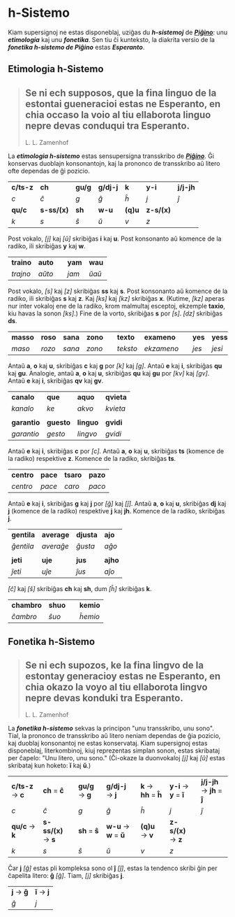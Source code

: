 # h-Sistemo

Kiam supersignoj ne estas disponeblaj, uziĝas du ***h-sistemoj*** de [***Piĝino***](pighino.md): unu ***etimologia*** kaj unu ***fonetika***. Sen tiu ĉi kunteksto, la diakrita versio de la ***fonetika h-sistemo de Piĝino*** estas ***Esperanto***.

## Etimologia h-Sistemo

> Se ni ech supposos, que la fina linguo de la estontai gueneracioi estas ne Esperanto, en chia occaso la voio al tiu ellaborota linguo nepre devas conduqui tra Esperanto.
> ---
> L. L. Zamenhof

La ***etimologia h-sistemo*** estas sensupersigna transskribo de [***Piĝino***](pighino.md). Ĝi konservas duoblajn konsonantojn, kaj la prononco de transskribo aŭ litero ofte dependas de ĝi pozicio.

| | | | | | | |
|-|-|-|-|-|-|-|
|**c/ts-z**|**ch**|**gu/g**|**g/dj-j**|**k**|**y-i**|**j/j-jh**|
|*c*|*ĉ*|*g*|*ĝ*|*ĥ*|*j*|*ĵ*|
|**qu/c**|**s-ss/(x)**|**sh**|**w-u**|**(q)u**|**z-s/(x)**|
|*k*|*s*|*ŝ*|*ŭ*|*v*|*z*|

Post vokalo, *[j]* kaj *[ŭ]* skribiĝas **i** kaj **u**. Post konsonanto aŭ komence de la radiko, ili skribiĝas **y** kaj **w**.

| | | | | |
|:-|:-|:-|:-|:-|
| **traino** | **auto** | | **yam** | **wau** |
| *trajno* | *aŭto* | | *jam* | *ŭaŭ* |

Post vokalo, *[s]* kaj *[z]* skribiĝas **ss** kaj **s**. Post konsonanto aŭ komence de la radiko, ili skribiĝas **s** kaj **z**. Kaj *[ks]* kaj *[kz]* skribiĝas **x**. (Kutime, *[kz]* aperas nur inter vokaloj ene de la radiko, krom malmultaj esceptoj, ekzemple **taxio**, kiu havas la sonon *[ks]*.) Fine  de la vorto, skribiĝas **s** por *[s]*. *[dz]* skribiĝas **ds**.

| | | | | | | | | | | | |
|:-|:-|:-|:-|:-|:-|:-|:-|:-|:-|:-|:-|
| **masso** | **roso** | **sana** | **zono** | | **texto** | **exameno** | | **yes** | **yessi** | | **edso** |
| *maso* | *rozo* | *sana* | *zono* | | *teksto* | *ekzameno* | | *jes* | *jesi* | | *edzo* |

Antaŭ **a**, **o** kaj **u**, skribiĝas **c** kaj **g** por *[k]* kaj *[g]*. Antaŭ **e** kaj **i**, skribiĝas **qu** kaj **gu**. Analogie, antaŭ **a**, **o** kaj **u**, skribiĝas **qu** kaj **gu** por *[kv]* kaj *[gv]*. Antaŭ **e** kaj **i**, skribiĝas **qv** kaj **gv**.

| | | | |
|:-|:-|:-|:-|
| **canalo** | **que** | **aquo** | **qvieta** |
| *kanalo* | *ke* | *akvo* | *kvieta* |
| | | | |
| **garantio** | **guesto** | **linguo** | **gvidi** |
| *garantio* | *gesto* | *lingvo* | *gvidi* |

Antaŭ **e** kaj **i**, skribiĝas **c** por *[c]*. Antaŭ **a**, **o** kaj **u**, skribiĝas **ts** (komence de la radiko) respektive **z**. Komence de la radiko, skribiĝas **ts**.

| | | | |
|:-|:-|:-|:-|
| **centro** | **pace** | **tsaro** | **pazo** |
| *centro* | *pace* | *caro* | *paco* |

Antaŭ **e** kaj **i**, skribiĝas **g** kaj **j** por *[ĝ]* kaj *[ĵ]*. Antaŭ **a**, **o** kaj **u**, skribiĝas **dj** kaj **j** (komence de la radiko) respektive **j** kaj **jh**. Komence de la radiko, skribiĝas **j**.

| | | | |
|:-|:-|:-|:-|
| **gentila** | **average** | **djusta** | **ajo** |
| *ĝentila* | *averaĝe* | *ĝusta* | *aĝo* |
| | | | |
| **jeti** | **uje** | **jus** | **ajho** |
| *ĵeti* | *uĵe* | *ĵus* | *aĵo* |

*[ĉ]* kaj *[ŝ]* skribiĝas **ch** kaj **sh**, dum *[ĥ]* skribiĝas **k**.

| | | | |
|:-|:-|:-|:-|
| **chambro** | **shuo** | | **kemio** |
| *ĉambro* | *ŝuo* | | *ĥemio* |

## Fonetika h-Sistemo

> Se ni ech supozos, ke la fina lingvo de la estontay generacioy estas ne Esperanto, en chia okazo la voyo al tiu ellaborota lingvo nepre devas konduki tra Esperanto.
> ---
> L. L. Zamenhof

La ***fonetika h-sistemo*** sekvas la principon "unu transskribo, unu sono". Tial, la prononco de transskribo aŭ litero neniam dependas de ĝia pozicio, kaj duoblaj konsonantoj ne estas konservataj. Kiam supersignoj estas disponeblaj, literkombinoj, kiuj reprezentas simplan sonon, estas skribataj per ĉapelo: "Unu litero, unu sono." (Ĉi-okaze la duonvokaloj *[j]* kaj *[ŭ]* estas skribataj kun hoketo: **ĭ** kaj **ŭ**.)

| | | | | | | |
|-|-|-|-|-|-|-|
|**c/ts-z** → **c**|**ch** = **ĉ**|**gu/g** → **g**|**g/dj-j** → **j**|**k** → **hh** = **ĥ**|**y-i** → **y** = **ĭ**|**j/j-jh** → **jh** = **ĵ**|
|*c*|*ĉ*|*g*|*ĝ*|*ĥ*|*j*|*ĵ*|
|**qu/c** → **k**|**s-ss/(x)** → **s**|**sh** = **ŝ**|**w-u** → **w** = **ŭ**|**(q)u** → **v**|**z-s/(x)** → **z**|
|*k*|*s*|*ŝ*|*ŭ*|*v*|*z*|

Ĉar **j** *[ĝ]* estas pli kompleksa sono ol **ĵ** *[ĵ]*, estas la tendenco skribi ĝin per ĉapelita litero: **ĝ** *[ĝ]*. Tiam, *[j]* skribiĝas **j**.

| | |
|-|-|
|**j** → **ĝ**|**ĭ** → **j**|
|*ĝ*|*j*|

